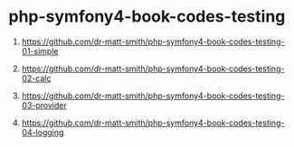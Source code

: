 # php-symfony4-book-codes-testing

1. https://github.com/dr-matt-smith/php-symfony4-book-codes-testing-01-simple

1. https://github.com/dr-matt-smith/php-symfony4-book-codes-testing-02-calc

1. https://github.com/dr-matt-smith/php-symfony4-book-codes-testing-03-provider

1. https://github.com/dr-matt-smith/php-symfony4-book-codes-testing-04-logging

